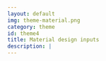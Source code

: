 ```yaml
---
layout: default
img: theme-material.png
category: theme
id: theme4
title: Material design inputs
description: |
---
```


